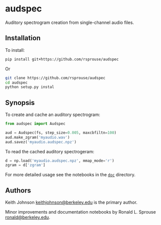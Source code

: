 # audspec

Auditory spectrogram creation from single-channel audio files.

## Installation

To install:

```bash
pip install git+https://github.com/rsprouse/audspec
```

Or

```bash
git clone https://github.com/rsprouse/audspec
cd audspec
python setup.py instal
```

## Synopsis

To create and cache an auditory spectrogram:

```python
from audspec import Audspec

aud = Audspec(fs, step_size=0.005, maxcbfiltn=100)
aud.make_zgram('myaudio.wav')
aud.savez('myaudio.audspec.npz')
```

To read the cached auditory spectrogeram:

```python
d = np.load('myaudio.audspec.npz', mmap_mode='r')
zgram = d['zgram']
```

For more detailed usage see the notebooks in the [`doc`](doc) directory.

## Authors

Keith Johnson <keithjohnson@berkeley.edu> is the primary author.

Minor improvements and documentation notebooks by Ronald L. Sprouse <ronald@berkeley.edu>.
